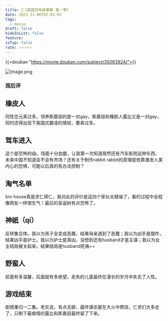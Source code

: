 ```yaml
---
title: 🎥《美国恐怖故事集 第一季》
date: 2023-11-06T02:01:03
tags:
  - movie
draft: false
hideInList: false
feature: 
isTop: false
rate: ⭐️⭐️⭐️⭐️⭐️
---
```


{{<douban "https://movie.douban.com/subject/35063924/">}}

![image.png](https://bestkxt.oss-cn-guangzhou.aliyuncs.com/img/202311120205454.png)

### 观后评
## 橡皮人
同性恋元素过多。领养斯嘉丽的是一对gay，斯嘉丽和橡胶人露比又是一对gay，同时还得出现下美国式霸凌的情结，要素过多。
## 驾车进入
这个是恐怖的😱。场面十分血腥，让我第一次知道居然还有汽车影院这种东西，未来中国不知道会不会有市场？还有关于制作rabbit rabbit的原理是依靠激发人类内心的恐惧，可能以后真的有办法控制？
## 淘气名单
bro house真是求仁得仁，我对此的评价是这四个家伙太聒噪了，看的过程中全程像网友一样很生气！最后的圣诞树有点恐怖了。
## 神祇（qi）
反转集合体。我以为孩子会变成恶魔，结果母亲遇到了恶魔；我以为凶手是摆件，结果凶手是护士。我以为护士是真凶，没想到还有husband才是主谋；我以为女主结局被关起来，结果结局是husband死咯==

## 野蛮人
前面有多温馨，后面就有多绝望。走失的儿童最终在漫长的岁月中失去了人性。
## 游戏结束
剧情重归一二集。老实说，有点无聊，最终谋杀屋在大火中燃烧，亡灵们大多走了，只剩下最痴情的露比和斯嘉丽最终留了下来。






<!--more-->


